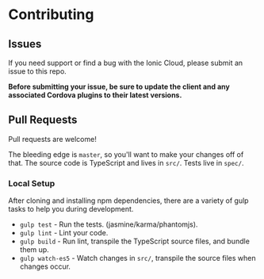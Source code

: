 # Contributing

## Issues

If you need support or find a bug with the Ionic Cloud, please submit an issue
to this repo.

**Before submitting your issue, be sure to update the client and any associated
Cordova plugins to their latest versions.**

## Pull Requests

Pull requests are welcome!

The bleeding edge is `master`, so you'll want to make your changes off of that.
The source code is TypeScript and lives in `src/`. Tests live in `spec/`.

### Local Setup

After cloning and installing npm dependencies, there are a variety of gulp
tasks to help you during development.

* `gulp test` - Run the tests. (jasmine/karma/phantomjs).
* `gulp lint` - Lint your code.
* `gulp build` - Run lint, transpile the TypeScript source files, and bundle them up.
* `gulp watch-es5` - Watch changes in `src/`, transpile the source files when changes occur.
